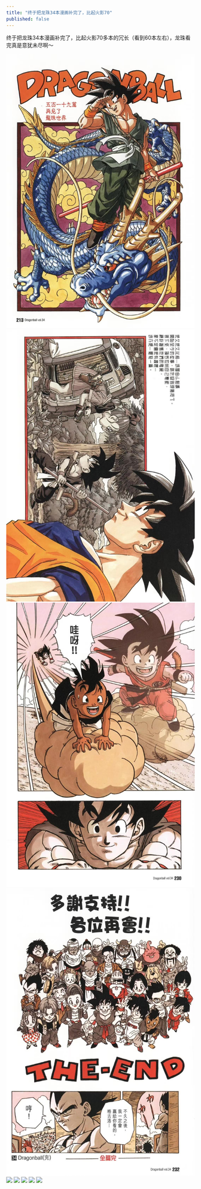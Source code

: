 ```yaml
---
title: "终于把龙珠34本漫画补完了，比起火影70"
published: false
---
```

终于把龙珠34本漫画补完了，比起火影70多本的冗长（看到60本左右），龙珠看完真是意犹未尽啊～

![](./1.jpg)
![](./2.jpg)
![](./3.jpg)
![](./4.jpg)
![](./5.jpg)
![](./6.jpg)
![](./7.jpg)
![](./8.jpg)
![](./9.jpg)

